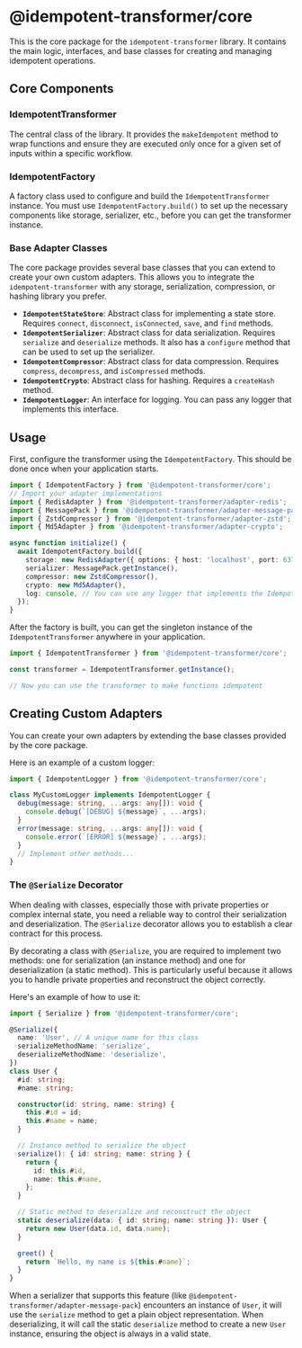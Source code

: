 # @idempotent-transformer/core

This is the core package for the `idempotent-transformer` library. It contains the main logic, interfaces, and base classes for creating and managing idempotent operations.

## Core Components

### IdempotentTransformer

The central class of the library. It provides the `makeIdempotent` method to wrap functions and ensure they are executed only once for a given set of inputs within a specific workflow.

### IdempotentFactory

A factory class used to configure and build the `IdempotentTransformer` instance. You must use `IdempotentFactory.build()` to set up the necessary components like storage, serializer, etc., before you can get the transformer instance.

### Base Adapter Classes

The core package provides several base classes that you can extend to create your own custom adapters. This allows you to integrate the `idempotent-transformer` with any storage, serialization, compression, or hashing library you prefer.

- **`IdempotentStateStore`**: Abstract class for implementing a state store. Requires `connect`, `disconnect`, `isConnected`, `save`, and `find` methods.
- **`IdempotentSerializer`**: Abstract class for data serialization. Requires `serialize` and `deserialize` methods. It also has a `configure` method that can be used to set up the serializer.
- **`IdempotentCompressor`**: Abstract class for data compression. Requires `compress`, `decompress`, and `isCompressed` methods.
- **`IdempotentCrypto`**: Abstract class for hashing. Requires a `createHash` method.
- **`IdempotentLogger`**: An interface for logging. You can pass any logger that implements this interface.

## Usage

First, configure the transformer using the `IdempotentFactory`. This should be done once when your application starts.

```typescript
import { IdempotentFactory } from '@idempotent-transformer/core';
// Import your adapter implementations
import { RedisAdapter } from '@idempotent-transformer/adapter-redis';
import { MessagePack } from '@idempotent-transformer/adapter-message-pack';
import { ZstdCompressor } from '@idempotent-transformer/adapter-zstd';
import { Md5Adapter } from '@idempotent-transformer/adapter-crypto';

async function initialize() {
  await IdempotentFactory.build({
    storage: new RedisAdapter({ options: { host: 'localhost', port: 6379 } }),
    serializer: MessagePack.getInstance(),
    compressor: new ZstdCompressor(),
    crypto: new Md5Adapter(),
    log: console, // You can use any logger that implements the IdempotentLogger interface
  });
}
```

After the factory is built, you can get the singleton instance of the `IdempotentTransformer` anywhere in your application.

```typescript
import { IdempotentTransformer } from '@idempotent-transformer/core';

const transformer = IdempotentTransformer.getInstance();

// Now you can use the transformer to make functions idempotent
```

## Creating Custom Adapters

You can create your own adapters by extending the base classes provided by the core package.

Here is an example of a custom logger:

```typescript
import { IdempotentLogger } from '@idempotent-transformer/core';

class MyCustomLogger implements IdempotentLogger {
  debug(message: string, ...args: any[]): void {
    console.debug(`[DEBUG] ${message}`, ...args);
  }
  error(message: string, ...args: any[]): void {
    console.error(`[ERROR] ${message}`, ...args);
  }
  // Implement other methods...
}
```

### The `@Serialize` Decorator

When dealing with classes, especially those with private properties or complex internal state, you need a reliable way to control their serialization and deserialization. The `@Serialize` decorator allows you to establish a clear contract for this process.

By decorating a class with `@Serialize`, you are required to implement two methods: one for serialization (an instance method) and one for deserialization (a static method). This is particularly useful because it allows you to handle private properties and reconstruct the object correctly.

Here's an example of how to use it:

```typescript
import { Serialize } from '@idempotent-transformer/core';

@Serialize({
  name: 'User', // A unique name for this class
  serializeMethodName: 'serialize',
  deserializeMethodName: 'deserialize',
})
class User {
  #id: string;
  #name: string;

  constructor(id: string, name: string) {
    this.#id = id;
    this.#name = name;
  }

  // Instance method to serialize the object
  serialize(): { id: string; name: string } {
    return {
      id: this.#id,
      name: this.#name,
    };
  }

  // Static method to deserialize and reconstruct the object
  static deserialize(data: { id: string; name: string }): User {
    return new User(data.id, data.name);
  }

  greet() {
    return `Hello, my name is ${this.#name}`;
  }
}
```

When a serializer that supports this feature (like `@idempotent-transformer/adapter-message-pack`) encounters an instance of `User`, it will use the `serialize` method to get a plain object representation. When deserializing, it will call the static `deserialize` method to create a new `User` instance, ensuring the object is always in a valid state.
